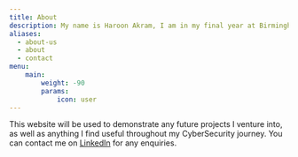 ```yaml
---
title: About
description: My name is Haroon Akram, I am in my final year at Birmingham City University studying CyberSecurity. 
aliases:
  - about-us
  - about
  - contact
menu:
    main: 
        weight: -90
        params:
            icon: user
---
```

This website will be used to demonstrate any future projects I venture into, as well as anything I find useful throughout my CyberSecurity journey. 
You can contact me on [LinkedIn](https://www.linkedin.com/in/haroon-akram/) for any enquiries.

